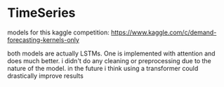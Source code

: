 # TimeSeries

models for this kaggle competition: https://www.kaggle.com/c/demand-forecasting-kernels-only

both models are actually LSTMs. One is implemented with attention and does much better. i didn't do any cleaning or preprocessing due to the nature of the model. in the future i think using a transformer could drastically improve results

